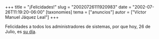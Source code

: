 +++
title = "¡Felicidades!"
slug = "20020726111920983"
date = "2002-07-26T11:19:20-06:00"
[taxonomies]
tema = ["anuncios"]
autor = ["Víctor Manuel Jáquez Leal"]
+++

Felicidades a todos los administradores de sistemas, por que hoy, 26 de
Julio, es [su día](http://www.sysadminday.com/).
